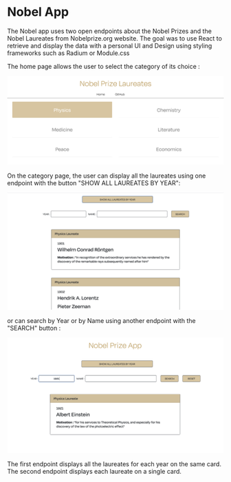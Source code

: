 # Nobel App

The Nobel app uses two open endpoints about the Nobel Prizes and the Nobel Laureates from Nobelprize.org website.
The goal was to use React to retrieve and display the data with a personal UI and Design using styling frameworks such as Radium or Module.css

The home page allows the user to select the category of its choice :

![Alternate text](assets/home.png)

On the category page, the user can display all the laureates using one endpoint with the button "SHOW ALL LAUREATES BY YEAR":


![Alternate text](assets/showall.png)


or can search by Year or by Name using another endpoint with the "SEARCH" button :

![Alternate text](assets/search.png)

The first endpoint displays all the laureates for each year on the same card. 
The second endpoint displays each laureate on a single card. 